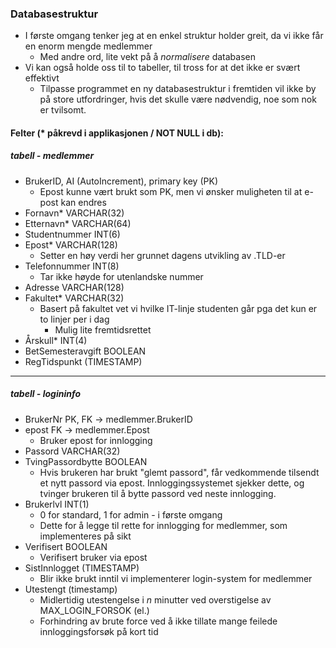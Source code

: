 ### Databasestruktur
* I første omgang tenker jeg at en enkel struktur holder greit, da vi ikke får en enorm mengde medlemmer
  * Med andre ord, lite vekt på å _normalisere_ databasen
* Vi kan også holde oss til to tabeller, til tross for at det ikke er svært effektivt
  * Tilpasse programmet en ny databasestruktur i fremtiden vil ikke by på store utfordringer, hvis det skulle være nødvendig, noe som nok er tvilsomt.

#### Felter (* påkrevd i applikasjonen / NOT NULL i db):
##### tabell - medlemmer
  * BrukerID, AI (AutoIncrement), primary key (PK)
    * Epost kunne vært brukt som PK, men vi ønsker muligheten til at e-post kan endres
  * Fornavn* VARCHAR(32)
  * Etternavn* VARCHAR(64)
  * Studentnummer INT(6)
  * Epost* VARCHAR(128)
    * Setter en høy verdi her grunnet dagens utvikling av .TLD-er
  * Telefonnummer INT(8)
    * Tar ikke høyde for utenlandske nummer
  * Adresse VARCHAR(128)
  * Fakultet* VARCHAR(32)
    * Basert på fakultet vet vi hvilke IT-linje studenten går pga det kun er to linjer per i dag
      * Mulig lite fremtidsrettet
  * Årskull* INT(4)
  * BetSemesteravgift BOOLEAN
  * RegTidspunkt (TIMESTAMP)
  ---
##### tabell - logininfo
  * BrukerNr PK, FK -> medlemmer.BrukerID
  * epost FK -> medlemmer.Epost
    * Bruker epost for innlogging
  * Passord VARCHAR(32)
  * TvingPassordbytte BOOLEAN
    * Hvis brukeren har brukt "glemt passord", får vedkommende tilsendt et nytt passord via epost.
    Innloggingssystemet sjekker dette, og tvinger brukeren til å bytte passord ved neste innlogging.
  * Brukerlvl INT(1)
    * 0 for standard, 1 for admin - i første omgang
    * Dette for å legge til rette for innlogging for medlemmer, som implementeres på sikt
  * Verifisert BOOLEAN
    * Verifisert bruker via epost
  * SistInnlogget (TIMESTAMP)
    * Blir ikke brukt inntil vi implementerer login-system for medlemmer
  * Utestengt (timestamp)
    * Midlertidig utestengelse i _n_ minutter ved overstigelse av MAX_LOGIN_FORSOK (el.)
    * Forhindring av brute force ved å ikke tillate mange feilede innloggingsforsøk på kort tid
